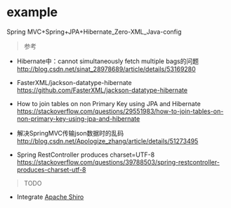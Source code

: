 # example
Spring MVC+Spring+JPA+Hibernate_Zero-XML_Java-config

>参考
- Hibernate中：cannot simultaneously fetch multiple bags的问题  
http://blog.csdn.net/sinat_28978689/article/details/53169280

- FasterXML/jackson-datatype-hibernate  
https://github.com/FasterXML/jackson-datatype-hibernate

- How to join tables on non Primary Key using JPA and Hibernate  
https://stackoverflow.com/questions/29551983/how-to-join-tables-on-non-primary-key-using-jpa-and-hibernate

- 解决SpringMVC传输json数据时的乱码  
http://blog.csdn.net/Apologize_zhang/article/details/51273495

- Spring RestController produces charset=UTF-8  
https://stackoverflow.com/questions/39788503/spring-restcontroller-produces-charset-utf-8

>TODO
- Integrate [Apache Shiro](http://shiro.apache.org)
